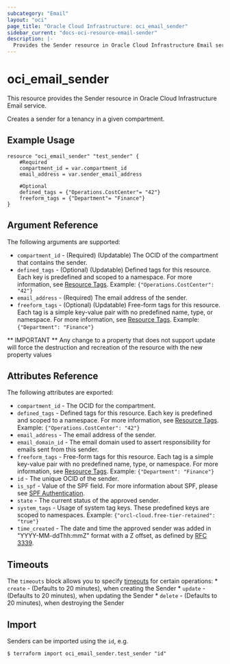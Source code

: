 ```yaml
---
subcategory: "Email"
layout: "oci"
page_title: "Oracle Cloud Infrastructure: oci_email_sender"
sidebar_current: "docs-oci-resource-email-sender"
description: |-
  Provides the Sender resource in Oracle Cloud Infrastructure Email service
---
```


# oci_email_sender
This resource provides the Sender resource in Oracle Cloud Infrastructure Email service.

Creates a sender for a tenancy in a given compartment.

## Example Usage

```hcl
resource "oci_email_sender" "test_sender" {
	#Required
	compartment_id = var.compartment_id
	email_address = var.sender_email_address

	#Optional
	defined_tags = {"Operations.CostCenter"= "42"}
	freeform_tags = {"Department"= "Finance"}
}
```

## Argument Reference

The following arguments are supported:

* `compartment_id` - (Required) (Updatable) The OCID of the compartment that contains the sender.
* `defined_tags` - (Optional) (Updatable) Defined tags for this resource. Each key is predefined and scoped to a namespace. For more information, see [Resource Tags](https://docs.cloud.oracle.com/iaas/Content/General/Concepts/resourcetags.htm).  Example: `{"Operations.CostCenter": "42"}` 
* `email_address` - (Required) The email address of the sender.
* `freeform_tags` - (Optional) (Updatable) Free-form tags for this resource. Each tag is a simple key-value pair with no predefined name, type, or namespace. For more information, see [Resource Tags](https://docs.cloud.oracle.com/iaas/Content/General/Concepts/resourcetags.htm).  Example: `{"Department": "Finance"}` 


** IMPORTANT **
Any change to a property that does not support update will force the destruction and recreation of the resource with the new property values

## Attributes Reference

The following attributes are exported:

* `compartment_id` - The OCID for the compartment.
* `defined_tags` - Defined tags for this resource. Each key is predefined and scoped to a namespace. For more information, see [Resource Tags](https://docs.cloud.oracle.com/iaas/Content/General/Concepts/resourcetags.htm).  Example: `{"Operations.CostCenter": "42"}` 
* `email_address` - The email address of the sender.
* `email_domain_id` - The email domain used to assert responsibility for emails sent from this sender. 
* `freeform_tags` - Free-form tags for this resource. Each tag is a simple key-value pair with no predefined name, type, or namespace. For more information, see [Resource Tags](https://docs.cloud.oracle.com/iaas/Content/General/Concepts/resourcetags.htm).  Example: `{"Department": "Finance"}` 
* `id` - The unique OCID of the sender.
* `is_spf` - Value of the SPF field. For more information about SPF, please see [SPF Authentication](https://docs.cloud.oracle.com/iaas/Content/Email/Concepts/overview.htm#components). 
* `state` - The current status of the approved sender.
* `system_tags` - Usage of system tag keys. These predefined keys are scoped to namespaces. Example: `{"orcl-cloud.free-tier-retained": "true"}` 
* `time_created` - The date and time the approved sender was added in "YYYY-MM-ddThh:mmZ" format with a Z offset, as defined by [RFC 3339](https://tools.ietf.org/html/rfc3339). 

## Timeouts

The `timeouts` block allows you to specify [timeouts](https://registry.terraform.io/providers/oracle/oci/latest/docs/guides/changing_timeouts) for certain operations:
	* `create` - (Defaults to 20 minutes), when creating the Sender
	* `update` - (Defaults to 20 minutes), when updating the Sender
	* `delete` - (Defaults to 20 minutes), when destroying the Sender


## Import

Senders can be imported using the `id`, e.g.

```
$ terraform import oci_email_sender.test_sender "id"
```

